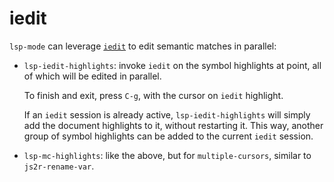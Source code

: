 # iedit

`lsp-mode` can leverage [`iedit`](https://github.com/victorhge/iedit) to edit
semantic matches in parallel:

- `lsp-iedit-highlights`: invoke `iedit` on the symbol highlights at point, all
  of which will be edited in parallel.

  To finish and exit, press `C-g`, with the cursor on `iedit` highlight.

  If an `iedit` session is already active, `lsp-iedit-highlights` will simply
  add the document highlights to it, without restarting it. This way, another
  group of symbol highlights can be added to the current `iedit` session.
- `lsp-mc-highlights`: like the above, but for `multiple-cursors`, similar to
  `js2r-rename-var`.
